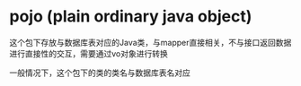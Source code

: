 # pojo (plain ordinary java object)
这个包下存放与数据库表对应的Java类，与mapper直接相关，不与接口返回数据进行直接性的交互，需要通过vo对象进行转换

一般情况下，这个包下的类的类名与数据库表名对应
